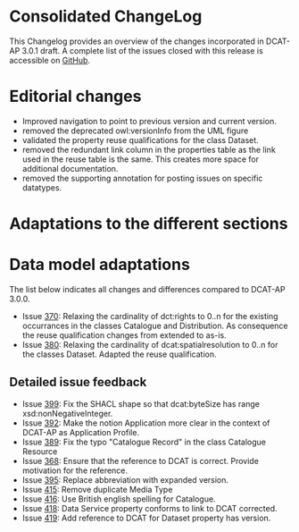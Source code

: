 # **Consolidated ChangeLog**

This Changelog provides an overview of the changes incorporated in DCAT-AP 3.0.1 draft. A complete list of the issues closed with this release is accessible on [GitHub]().

# **Editorial changes**

- Improved navigation to point to previous version and current version.
- removed the deprecated owl:versionInfo from the UML figure
- validated the property reuse qualifications for the class Dataset.
- removed the redundant link column in the properties table as the link used in the reuse table is the same.
  This creates more space for additional documentation.
- removed the supporting annotation for posting issues on specific datatypes.

# **Adaptations to the different sections**


# **Data model adaptations**

The list below indicates all changes and differences compared to DCAT-AP 3.0.0. 
- Issue [370](https://github.com/SEMICeu/dcat-ap/issues/370): Relaxing the cardinality of dct:rights to 0..n for the existing occurrances in the classes Catalogue and Distribution. 
    As consequence the reuse qualification changes from extended to as-is.
- Issue [380](https://github.com/SEMICeu/dcat-ap/issues/380): Relaxing the cardinality of dcat:spatialresolution to 0..n for the classes Dataset. 
    Adapted the reuse qualification.

## **Detailed issue feedback**

- Issue [399](https://github.com/SEMICeu/dcat-ap/issues/399): Fix the SHACL shape so that dcat:byteSize has range xsd:nonNegativeInteger.
- Issue [392](https://github.com/SEMICeu/dcat-ap/issues/392): Make the notion Application more clear in the context of DCAT-AP as Application Profile.
- Issue [389](https://github.com/SEMICeu/dcat-ap/issues/389): Fix the typo "Catalogue Record" in the class Catalogue Resource
- Issue [368](https://github.com/SEMICeu/dcat-ap/issues/368): Ensure that the reference to DCAT is correct. Provide motivation for the reference.
- Issue [395](https://github.com/SEMICeu/dcat-ap/issues/395): Replace abbreviation with expanded version.
- Issue [415](https://github.com/SEMICeu/dcat-ap/issues/415): Remove duplicate Media Type
- Issue [416](https://github.com/SEMICeu/dcat-ap/issues/416): Use British english spelling for Catalogue.
- Issue [418](https://github.com/SEMICeu/dcat-ap/issues/418): Data Service property conforms to link to DCAT corrected.
- Issue [419](https://github.com/SEMICeu/dcat-ap/issues/419): Add reference to DCAT for Dataset property has version.


 
